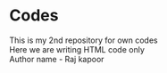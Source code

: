 # Codes
This is my 2nd repository for own codes
<br>
Here we are writing HTML code only
<br>
Author name - Raj kapoor

